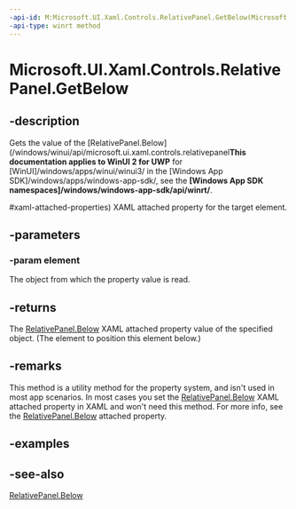 ```yaml
---
-api-id: M:Microsoft.UI.Xaml.Controls.RelativePanel.GetBelow(Microsoft.UI.Xaml.UIElement)
-api-type: winrt method
---
```


<!-- Method syntax
public object GetBelow(Windows.UI.Xaml.UIElement element)
-->

# Microsoft.UI.Xaml.Controls.RelativePanel.GetBelow

## -description
Gets the value of the [RelativePanel.Below](/windows/winui/api/microsoft.ui.xaml.controls.relativepanel**This documentation applies to WinUI 2 for UWP** for [WinUI]/windows/apps/winui/winui3/ in the [Windows App SDK]/windows/apps/windows-app-sdk/, see the **[Windows App SDK namespaces]/windows/windows-app-sdk/api/winrt/**.

#xaml-attached-properties) XAML attached property for the target element.

## -parameters
### -param element
The object from which the property value is read.

## -returns
The [RelativePanel.Below](/windows/winui/api/microsoft.ui.xaml.controls.relativepanel#xaml-attached-properties) XAML attached property value of the specified object. (The element to position this element below.)

## -remarks
This method is a utility method for the property system, and isn't used in most app scenarios. In most cases you set the [RelativePanel.Below](/windows/winui/api/microsoft.ui.xaml.controls.relativepanel#xaml-attached-properties) XAML attached property in XAML and won't need this method. For more info, see the [RelativePanel.Below](/windows/winui/api/microsoft.ui.xaml.controls.relativepanel#xaml-attached-properties) attached property.

## -examples

## -see-also
[RelativePanel.Below](/windows/winui/api/microsoft.ui.xaml.controls.relativepanel#xaml-attached-properties)
